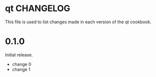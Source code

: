 # qt CHANGELOG

This file is used to list changes made in each version of the qt cookbook.

# 0.1.0

Initial release.

- change 0
- change 1

